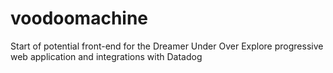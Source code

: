 # voodoomachine

Start of potential front-end for the Dreamer Under Over 
Explore progressive web application and integrations with Datadog